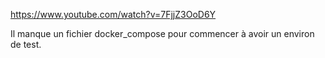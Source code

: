 
https://www.youtube.com/watch?v=7FjjZ3OoD6Y


Il manque un fichier docker_compose pour commencer à avoir un environ de test.
